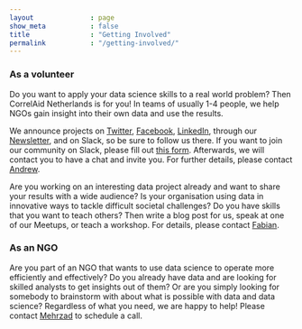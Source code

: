 ```yaml
---
layout              : page
show_meta           : false
title               : "Getting Involved"
permalink           : "/getting-involved/"
---
```


### As a volunteer
Do you want to apply your data science skills to a real world problem? Then CorrelAid Netherlands is for you! In teams of usually 1-4 people, we help NGOs gain insight into their own data and use the results.

We announce projects on [Twitter](https://twitter.com/CorrelAidxNL), [Facebook](https://www.facebook.com/CorrelAidXNetherlands), [LinkedIn](https://www.linkedin.com/company/correlaid-x-netherlands/), through our [Newsletter](https://correlaid.us12.list-manage.com/subscribe?u=b294bf2834adf5d89bdd2dd5a&id=915f3f3eff), and on Slack, so be sure to follow us there. If you want to join our community on Slack, please fill out [this form](https://forms.gle/Y8E3jsW2FBmCfq9h7). Afterwards, we will contact you to have a chat and invite you. For further details, please contact <a href="mailto:andrew@correlaid.nl">Andrew</a>.

Are you working on an interesting data project already and want to share your results with a wide audience? Is your organisation using data in innovative ways to tackle difficult societal challenges? Do you have skills that you want to teach others? Then write a blog post for us, speak at one of our Meetups, or teach a workshop. For details, please contact <a href="mailto:fabian@correlaid.nl">Fabian</a>.

### As an NGO
Are you part of an NGO that wants to use data science to operate more efficiently and effectively? Do you already have data and are looking for skilled analysts to get insights out of them? Or are you simply looking for somebody to brainstorm with about what is possible with data and data science? Regardless of what you need, we are happy to help! Please contact <a href="mailto:mehrzad@correlaid.nl">Mehrzad</a> to schedule a call.

